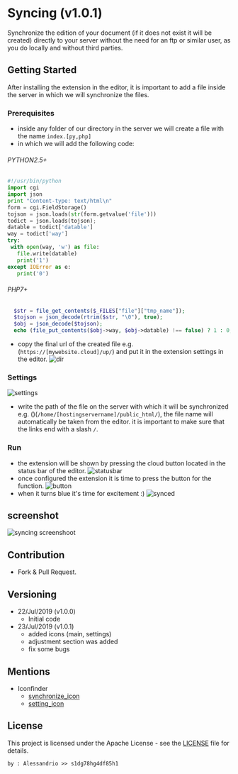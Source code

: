 # Syncing (v1.0.1)

Synchronize the edition of your document (if it does not exist it will be created) directly to your server without the need for an ftp or similar user, as you do locally and without third parties.

## Getting Started

After installing the extension in the editor, it is important to add a file inside the server in which we will synchronize the files.

### Prerequisites

 - inside any folder of our directory in the server we will create a file with the name `index.[py,php]`
 - in which we will add the following code:
 ###### PYTHON2.5+
 ```python
#!/usr/bin/python
import cgi
import json
print "Content-type: text/html\n"
form = cgi.FieldStorage()
tojson = json.loads(str(form.getvalue('file')))
todict = json.loads(tojson);
datable = todict['datable']
way = todict['way']
try:
  with open(way, 'w') as file:
    file.write(datable)
    print('1')
except IOError as e:
    print('0')
```
###### PHP7+
```php
  $str = file_get_contents($_FILES["file"]["tmp_name"]);
  $tojson = json_decode(rtrim($str, "\0"), true);
  $obj = json_decode($tojson);
  echo (file_put_contents($obj->way, $obj->datable) !== false) ? 1 : 0;
 ```
 - copy the final url of the created file e.g. (`https://[mywebsite.cloud]/up/`) and put it in the extension settings in the editor.
![dir](https://github.com/alessandrio/syncing-brackets/raw/master/ss/dir.png)
 
### Settings

![settings](https://github.com/alessandrio/syncing-brackets/raw/master/ss/settings.png)
 - write the path of the file on the server with which it will be synchronized e.g. ()(`/home/[hostingservername]/public_html/`), the file name will automatically be taken from the editor. it is important to make sure that the links end with a slash `/`.

### Run

 - the extension will be shown by pressing the cloud button located in the status bar of the editor.
![statusbar](https://github.com/alessandrio/syncing-brackets/raw/master/ss/statusbar.png)
 - once configured the extension it is time to press the button for the function.
![button](https://github.com/alessandrio/syncing-brackets/raw/master/ss/button.png)
 - when it turns blue it's time for excitement :)
![synced](https://github.com/alessandrio/syncing-brackets/raw/master/ss/synced.png)

## screenshot

![syncing screenshoot](https://github.com/alessandrio/syncing-brackets/blob/master/ss/syncing.png?raw=true?raw=true "Syncing screenshoot")

## Contribution
 - Fork & Pull Request.
 
## Versioning

 - 22/Jul/2019 (v1.0.0)
   - Initial code
 - 23/Jul/2019 (v1.0.1)
   - added icons (main, settings)
   - adjustment section was added
   - fix some bugs
   
## Mentions
 - Iconfinder
   - [synchronize_icon](https://www.iconfinder.com/icons/4265043/cloud_refresh_reload_sync_synchronize_icon)
   - [setting_icon](https://www.iconfinder.com/icons/3838430/engine_gear_setting_icon)

## License

This project is licensed under the Apache License - see the [LICENSE](https://github.com/alessandrio/syncing-brackets/blob/master/LICENSE) file for details.
 ```
 by : Alessandrio >> s1dg78hg4df85h1
 ```
